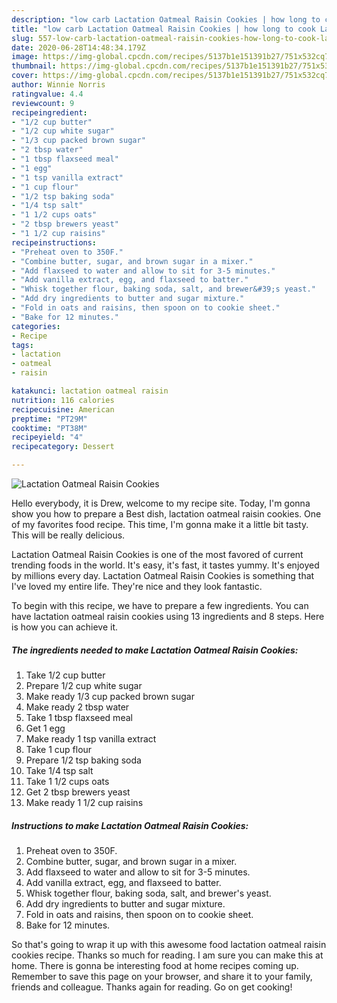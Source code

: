 ```yaml
---
description: "low carb Lactation Oatmeal Raisin Cookies | how long to cook Lactation Oatmeal Raisin Cookies"
title: "low carb Lactation Oatmeal Raisin Cookies | how long to cook Lactation Oatmeal Raisin Cookies"
slug: 557-low-carb-lactation-oatmeal-raisin-cookies-how-long-to-cook-lactation-oatmeal-raisin-cookies
date: 2020-06-28T14:48:34.179Z
image: https://img-global.cpcdn.com/recipes/5137b1e151391b27/751x532cq70/lactation-oatmeal-raisin-cookies-recipe-main-photo.jpg
thumbnail: https://img-global.cpcdn.com/recipes/5137b1e151391b27/751x532cq70/lactation-oatmeal-raisin-cookies-recipe-main-photo.jpg
cover: https://img-global.cpcdn.com/recipes/5137b1e151391b27/751x532cq70/lactation-oatmeal-raisin-cookies-recipe-main-photo.jpg
author: Winnie Norris
ratingvalue: 4.4
reviewcount: 9
recipeingredient:
- "1/2 cup butter"
- "1/2 cup white sugar"
- "1/3 cup packed brown sugar"
- "2 tbsp water"
- "1 tbsp flaxseed meal"
- "1 egg"
- "1 tsp vanilla extract"
- "1 cup flour"
- "1/2 tsp baking soda"
- "1/4 tsp salt"
- "1 1/2 cups oats"
- "2 tbsp brewers yeast"
- "1 1/2 cup raisins"
recipeinstructions:
- "Preheat oven to 350F."
- "Combine butter, sugar, and brown sugar in a mixer."
- "Add flaxseed to water and allow to sit for 3-5 minutes."
- "Add vanilla extract, egg, and flaxseed to batter."
- "Whisk together flour, baking soda, salt, and brewer&#39;s yeast."
- "Add dry ingredients to butter and sugar mixture."
- "Fold in oats and raisins, then spoon on to cookie sheet."
- "Bake for 12 minutes."
categories:
- Recipe
tags:
- lactation
- oatmeal
- raisin

katakunci: lactation oatmeal raisin 
nutrition: 116 calories
recipecuisine: American
preptime: "PT29M"
cooktime: "PT38M"
recipeyield: "4"
recipecategory: Dessert

---
```



![Lactation Oatmeal Raisin Cookies](https://img-global.cpcdn.com/recipes/5137b1e151391b27/751x532cq70/lactation-oatmeal-raisin-cookies-recipe-main-photo.jpg)

Hello everybody, it is Drew, welcome to my recipe site. Today, I'm gonna show you how to prepare a Best dish, lactation oatmeal raisin cookies. One of my favorites food recipe. This time, I'm gonna make it a little bit tasty. This will be really delicious.



Lactation Oatmeal Raisin Cookies is one of the most favored of current trending foods in the world. It's easy, it's fast, it tastes yummy. It's enjoyed by millions every day. Lactation Oatmeal Raisin Cookies is something that I've loved my entire life. They're nice and they look fantastic.


To begin with this recipe, we have to prepare a few ingredients. You can have lactation oatmeal raisin cookies using 13 ingredients and 8 steps. Here is how you can achieve it.

<!--inarticleads1-->

##### The ingredients needed to make Lactation Oatmeal Raisin Cookies:

1. Take 1/2 cup butter
1. Prepare 1/2 cup white sugar
1. Make ready 1/3 cup packed brown sugar
1. Make ready 2 tbsp water
1. Take 1 tbsp flaxseed meal
1. Get 1 egg
1. Make ready 1 tsp vanilla extract
1. Take 1 cup flour
1. Prepare 1/2 tsp baking soda
1. Take 1/4 tsp salt
1. Take 1 1/2 cups oats
1. Get 2 tbsp brewers yeast
1. Make ready 1 1/2 cup raisins




<!--inarticleads2-->

##### Instructions to make Lactation Oatmeal Raisin Cookies:

1. Preheat oven to 350F.
1. Combine butter, sugar, and brown sugar in a mixer.
1. Add flaxseed to water and allow to sit for 3-5 minutes.
1. Add vanilla extract, egg, and flaxseed to batter.
1. Whisk together flour, baking soda, salt, and brewer&#39;s yeast.
1. Add dry ingredients to butter and sugar mixture.
1. Fold in oats and raisins, then spoon on to cookie sheet.
1. Bake for 12 minutes.




So that's going to wrap it up with this awesome food lactation oatmeal raisin cookies recipe. Thanks so much for reading. I am sure you can make this at home. There is gonna be interesting food at home recipes coming up. Remember to save this page on your browser, and share it to your family, friends and colleague. Thanks again for reading. Go on get cooking!
